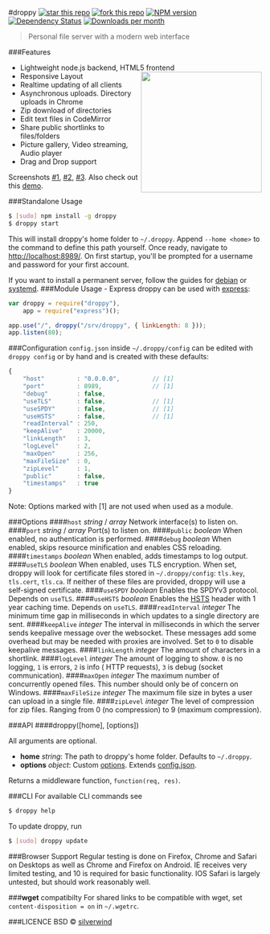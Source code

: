 #droppy [![star this repo](http://github-svg-buttons.herokuapp.com/star.svg?user=silverwind&repo=droppy&style=flat)](https://github.com/silverwind/droppy) [![fork this repo](http://github-svg-buttons.herokuapp.com/fork.svg?user=silverwind&repo=droppy&style=flat)](https://github.com/silverwind/droppy/fork) [![NPM version](https://img.shields.io/npm/v/droppy.svg?style=flat)](https://www.npmjs.org/package/droppy) [![Dependency Status](http://img.shields.io/david/silverwind/droppy.svg?style=flat)](https://david-dm.org/silverwind/droppy) [![Downloads per month](http://img.shields.io/npm/dm/droppy.svg?style=flat)](https://www.npmjs.org/package/droppy)
> Personal file server with a modern web interface

###Features
* Lightweight node.js backend, HTML5 frontend <img src="https://silverwind.github.io/droppy/logo.svg" width="240" height="240" align="right">
* Responsive Layout
* Realtime updating of all clients
* Asynchronous uploads. Directory uploads in Chrome
* Zip download of directories
* Edit text files in CodeMirror
* Share public shortlinks to files/folders
* Picture gallery, Video streaming, Audio player
* Drag and Drop support

Screenshots <a target="_blank" href="http://i.imgur.com/izxnfAN.png">#1</a>, <a target="_blank" href="http://i.imgur.com/Ziv79rJ.png">#2</a>, <a target="_blank" href="http://i.imgur.com/ISlCyuw.png">#3</a>. Also check out this <a target="_blank" href="http://droppy-demo.silverwind.io/#!/#!/">demo</a>.

###Standalone Usage
```bash
$ [sudo] npm install -g droppy
$ droppy start
```
This will install droppy's home folder to `~/.droppy`. Append `--home <home>` to the command to define this path yourself. Once ready, navigate to [http://localhost:8989/](http://localhost:8989/). On first startup, you'll be prompted for a username and password for your first account.

If you want to install a permanent server, follow the guides for [debian](https://github.com/silverwind/droppy/wiki/Debian-Installation) or [systemd](https://github.com/silverwind/droppy/wiki/Systemd-Installation).
###Module Usage - Express
droppy can be used with [express](http://expressjs.com/):
```js
var droppy = require("droppy"),
    app = require("express")();

app.use("/", droppy("/srv/droppy", { linkLength: 8 }));
app.listen(80);
```
###Configuration
`config.json` inside `~/.droppy/config` can be edited with `droppy config` or by hand and is created with these defaults:
```javascript
{
    "host"         : "0.0.0.0",         // [1]
    "port"         : 8989,              // [1]
    "debug"        : false,
    "useTLS"       : false,             // [1]
    "useSPDY"      : false,             // [1]
    "useHSTS"      : false,             // [1]
    "readInterval" : 250,
    "keepAlive"    : 20000,
    "linkLength"   : 3,
    "logLevel"     : 2,
    "maxOpen"      : 256,
    "maxFileSize"  : 0,
    "zipLevel"     : 1,
    "public"       : false,
    "timestamps"   : true
}
```
Note: Options marked with [1] are not used when used as a module.

###Options
####`host` *string* / *array*
Network interface(s) to listen on.
####`port` *string* / *array*
Port(s) to listen on.
####`public` *boolean*
When enabled, no authentication is performed.
####`debug` *boolean*
When enabled, skips resource minification and enables CSS reloading.
####`timestamps` *boolean*
When enabled, adds timestamps to log output.
####`useTLS` *boolean*
When enabled, uses TLS encryption. When set, droppy will look for certificate files stored in `~/.droppy/config`: `tls.key`, `tls.cert`, `tls.ca`. If neither of these files are provided, droppy will use a self-signed certificate.
####`useSPDY` *boolean*
Enables the SPDYv3 protocol. Depends on `useTLS`.
####`useHSTS` *boolean*
Enables the [HSTS](https://en.wikipedia.org/wiki/HTTP_Strict_Transport_Security) header with 1 year caching time. Depends on `useTLS`.
####`readInterval` *integer*
The minimum time gap in milliseconds in which updates to a single directory are sent.
####`keepAlive` *integer*
The interval in milliseconds in which the server sends keepalive message over the websocket. These messages add some overhead but may be needed with proxies are involved. Set to `0` to disable keepalive messages.
####`linkLength` *integer*
The amount of characters in a shortlink.
####`logLevel` *integer*
The amount of logging to show. `0` is no logging, `1` is errors, `2` is info ( HTTP requests), `3` is debug (socket communication).
####`maxOpen` *integer*
The maximum number of concurrently opened files. This number should only be of concern on Windows.
####`maxFileSize` *integer*
The maximum file size in bytes a user can upload in a single file.
####`zipLevel` *integer*
The level of compression for zip files. Ranging from 0 (no compression) to 9 (maximum compression).

###API
####droppy([home], [options])

All arguments are optional.

- **home** *string*: The path to droppy's home folder. Defaults to `~/.droppy`.
- **options** *object*: Custom [options](#Options). Extends [config.json](#Configuration).

Returns a middleware function, `function(req, res)`.

###CLI
For available CLI commands see
```bash
$ droppy help
```
To update droppy, run
```bash
$ [sudo] droppy update
```

###Browser Support
Regular testing is done on Firefox, Chrome and Safari on Desktops as well as Chrome and Firefox on Android. IE receives very limited testing, and 10 is required for basic functionality. IOS Safari is largely untested, but should work reasonably well.

###**wget** compatibilty
For shared links to be compatible with wget, set `content-disposition = on` in `~/.wgetrc`.

###LICENCE
BSD © [silverwind](https://github.com/silverwind)

